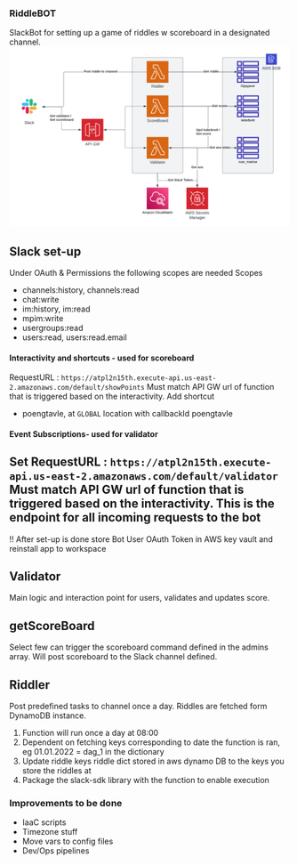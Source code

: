 ### RiddleBOT
SlackBot for setting up a game of riddles w scoreboard in a designated channel.
![](imgs/HLARC.png)

## Slack set-up
Under OAuth & Permissions the following scopes are needed
Scopes
- channels:history, channels:read
- chat:write
- im:history, im:read
- mpim:write
- usergroups:read
- users:read, users:read.email 

#### Interactivity and shortcuts - used for scoreboard
RequestURL : `https://atpl2n15th.execute-api.us-east-2.amazonaws.com/default/showPoints`
Must match API GW url of function that is triggered based on the interactivity.
Add shortcut 
* poengtavle, at `GLOBAL` location with callbackId poengtavle

#### Event Subscriptions- used for validator
Set RequestURL : `https://atpl2n15th.execute-api.us-east-2.amazonaws.com/default/validator`
Must match API GW url of function that is triggered based on the interactivity.
This is the endpoint for all incoming requests to the bot
---
!! After set-up is done store Bot User OAuth Token in AWS key vault and reinstall app to workspace

## Validator
Main logic and interaction point for users, validates and updates score. 

## getScoreBoard
Select few can trigger the scoreboard command defined in the admins array. Will post
scoreboard to the Slack channel defined.

## Riddler
Post predefined tasks to channel once a day. Riddles are fetched form DynamoDB 
instance.

1. Function will run once a day at 08:00
2. Dependent on fetching keys corresponding to date the function is ran, eg 01.01.2022 = dag_1 in the dictionary
3. Update riddle keys riddle dict stored in aws dynamo DB to the keys you store the riddles at
4. Package the slack-sdk library with the function to enable execution

### Improvements to be done
* IaaC scripts
* Timezone stuff
* Move vars to config files
* Dev/Ops pipelines